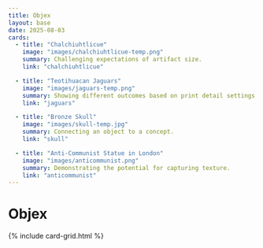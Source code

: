 ```yaml
---
title: Objex
layout: base
date: 2025-08-03
cards:
  - title: "Chalchiuhtlicue"
    image: "images/chalchiuhtlicue-temp.png"
    summary: Challenging expectations of artifact size.
    link: "chalchiuhtlicue"

  - title: "Teotihuacan Jaguars"
    image: "images/jaguars-temp.png"
    summary: Showing different outcomes based on print detail settings.
    link: "jaguars"

  - title: "Bronze Skull"
    image: "images/skull-temp.jpg"
    summary: Connecting an object to a concept.
    link: "skull"

  - title: "Anti-Communist Statue in London"
    image: "images/anticommunist.png"
    summary: Demonstrating the potential for capturing texture.
    link: "anticommunist"
---
```


# Objex

{% include card-grid.html %}